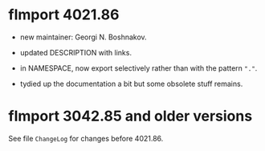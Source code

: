 # fImport 4021.86

- new maintainer: Georgi N. Boshnakov.

- updated DESCRIPTION with links.

- in NAMESPACE, now export selectively rather than with the pattern `"."`.

- tydied up the documentation a bit but some obsolete stuff remains.


# fImport 3042.85 and older versions

  See file `ChangeLog` for changes before 4021.86.

